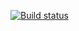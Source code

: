 [![Build status](https://ci.appveyor.com/api/projects/status/h1esrmuwlfnpcdwx?svg=true)](https://ci.appveyor.com/project/NetologyAlex/carddelivery)
